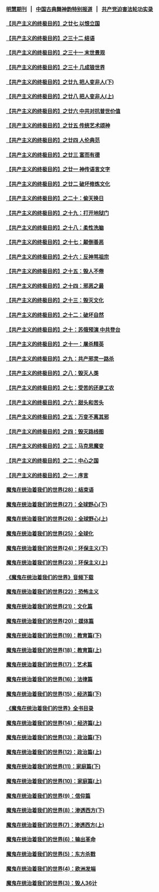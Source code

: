 #### [明慧期刊](https://github.com/gfw-breaker/mh-qikan) &nbsp;&nbsp;|&nbsp;&nbsp; [中国古典舞神韵特别报道](https://github.com/gfw-breaker/mh-news/blob/master/shenyun.md?t=07111935) &nbsp;&nbsp;|&nbsp;&nbsp; [共产党迫害法轮功实录](https://github.com/gfw-breaker/mh-news/blob/master/README.md?t=07111935)  

#### [【共产主义的终极目的】之廿七 以恨立国](../pages/nsc422/n11336944.md?t=07111935) 

#### [【共产主义的终极目的】之三十二 结语](../pages/nsc422/n11360535.md?t=07111935) 

#### [【共产主义的终极目的】之三十一 末世景观](../pages/nsc422/n11351129.md?t=07111935) 

#### [【共产主义的终极目的】之三十 几成狼世界](../pages/nsc422/n11348280.md?t=07111935) 

#### [【共产主义的终极目的】之廿九 把人变非人(下)](../pages/nsc422/n11344140.md?t=07111935) 

#### [【共产主义的终极目的】之廿八 把人变非人(上)](../pages/nsc422/n11340492.md?t=07111935) 

#### [【共产主义的终极目的】之廿六 中共对抗普世价值](../pages/nsc422/n11324785.md?t=07111935) 

#### [【共产主义的终极目的】之廿五 传统艺术颂神](../pages/nsc422/n11296396.md?t=07111935) 

#### [【共产主义的终极目的】之廿四 人伦典范](../pages/nsc422/n11296397.md?t=07111935) 

#### [【共产主义的终极目的】之廿三 富而有德](../pages/nsc422/n11283598.md?t=07111935) 

#### [【共产主义的终极目的】之廿一 神传语言文字](../pages/nsc422/n11263265.md?t=07111935) 

#### [【共产主义的终极目的】之廿二 破坏修炼文化](../pages/nsc422/n11245728.md?t=07111935) 

#### [【共产主义的终极目的】之二十：偷天换日](../pages/nsc422/n11238846.md?t=07111935) 

#### [【共产主义的终极目的】之十九：打开地狱门](../pages/nsc422/n11206376.md?t=07111935) 

#### [【共产主义的终极目的】之十八：柔性洗脑](../pages/nsc422/n11199994.md?t=07111935) 

#### [【共产主义的终极目的】之十七：颠倒善恶](../pages/nsc422/n11179782.md?t=07111935) 

#### [【共产主义的终极目的】之十六：反神骂祖宗](../pages/nsc422/n11166798.md?t=07111935) 

#### [【共产主义的终极目的】之十五：毁人不倦](../pages/nsc422/n11166792.md?t=07111935) 

#### [【共产主义的终极目的】之十四：邪恶之最](../pages/nsc422/n11150249.md?t=07111935) 

#### [【共产主义的终极目的】之十三：毁灭文化](../pages/nsc422/n11135227.md?t=07111935) 

#### [【共产主义的终极目的】之十二：破坏自然](../pages/nsc422/n11135214.md?t=07111935) 

#### [【共产主义的终极目的】之十：苏俄预演 中共登台](../pages/nsc422/n11118424.md?t=07111935) 

#### [【共产主义的终极目的】之十一：屠杀精英](../pages/nsc422/n11118442.md?t=07111935) 

#### [【共产主义的终极目的】之九：共产邪灵一路杀](../pages/nsc422/n11114139.md?t=07111935) 

#### [【共产主义的终极目的】之八：毁灭人类](../pages/nsc422/n11108503.md?t=07111935) 

#### [【共产主义的终极目的】之七：受苦的还是工农](../pages/nsc422/n11101809.md?t=07111935) 

#### [【共产主义的终极目的】之六：甜头和苦头](../pages/nsc422/n11096971.md?t=07111935) 

#### [【共产主义的终极目的】之五：万变不离其邪](../pages/nsc422/n11091285.md?t=07111935) 

#### [【共产主义的终极目的】之四：毁灭路线图](../pages/nsc422/n11086284.md?t=07111935) 

#### [【共产主义的终极目的】之三：马克思魔变](../pages/nsc422/n11061941.md?t=07111935) 

#### [【共产主义的终极目的】之二：中心之国](../pages/nsc422/n11047728.md?t=07111935) 

#### [【共产主义的终极目的】之一：序言](../pages/nsc422/n11086077.md?t=07111935) 

#### [魔鬼在统治着我们的世界(28)：结束语](../pages/nsc422/n10936246.md?t=07111935) 

#### [魔鬼在统治着我们的世界(27)：全球野心(下)](../pages/nsc422/n10928319.md?t=07111935) 

#### [魔鬼在统治着我们的世界(26)：全球野心(上)](../pages/nsc422/n10900318.md?t=07111935) 

#### [魔鬼在统治着我们的世界(25)：全球化](../pages/nsc422/n10788205.md?t=07111935) 

#### [魔鬼在统治着我们的世界(24)：环保主义(下)](../pages/nsc422/n10695307.md?t=07111935) 

#### [魔鬼在统治着我们的世界(23)：环保主义(上)](../pages/nsc422/n10688613.md?t=07111935) 

#### [《魔鬼在统治着我们的世界》音频下载](../pages/nsc422/n10635553.md?t=07111935) 

#### [魔鬼在统治着我们的世界(22)：恐怖主义](../pages/nsc422/n10614727.md?t=07111935) 

#### [魔鬼在统治着我们的世界(21)：文化篇](../pages/nsc422/n10597706.md?t=07111935) 

#### [魔鬼在统治着我们的世界(20)：媒体篇](../pages/nsc422/n10586579.md?t=07111935) 

#### [魔鬼在统治着我们的世界(19)：教育篇(下)](../pages/nsc422/n10564808.md?t=07111935) 

#### [魔鬼在统治着我们的世界(18)：教育篇(上)](../pages/nsc422/n10526970.md?t=07111935) 

#### [魔鬼在统治着我们的世界(17)：艺术篇](../pages/nsc422/n10499093.md?t=07111935) 

#### [魔鬼在统治着我们的世界(16)：法律篇](../pages/nsc422/n10485969.md?t=07111935) 

#### [魔鬼在统治着我们的世界(15)：经济篇(下)](../pages/nsc422/n10469975.md?t=07111935) 

#### [《魔鬼在统治着我们的世界》全书目录](../pages/nsc422/n10464261.md?t=07111935) 

#### [魔鬼在统治着我们的世界(14)：经济篇(上)](../pages/nsc422/n10457370.md?t=07111935) 

#### [魔鬼在统治着我们的世界(13)：政治篇(下)](../pages/nsc422/n10448270.md?t=07111935) 

#### [魔鬼在统治着我们的世界(12)：政治篇(上)](../pages/nsc422/n10444576.md?t=07111935) 

#### [魔鬼在统治着我们的世界(11)：家庭篇(下)](../pages/nsc422/n10440961.md?t=07111935) 

#### [魔鬼在统治着我们的世界(10)：家庭篇(上)](../pages/nsc422/n10435448.md?t=07111935) 

#### [魔鬼在统治着我们的世界(9)：信仰篇](../pages/nsc422/n10432159.md?t=07111935) 

#### [魔鬼在统治着我们的世界(8)：渗透西方(下)](../pages/nsc422/n10429603.md?t=07111935) 

#### [魔鬼在统治着我们的世界(7)：渗透西方(上)](../pages/nsc422/n10426013.md?t=07111935) 

#### [魔鬼在统治着我们的世界(6)：输出革命](../pages/nsc422/n10421536.md?t=07111935) 

#### [魔鬼在统治着我们的世界(5)：东方杀戮](../pages/nsc422/n10417707.md?t=07111935) 

#### [魔鬼在统治着我们的世界(4)：欧洲发端](../pages/nsc422/n10414890.md?t=07111935) 

#### [魔鬼在统治着我们的世界(3)：毁人36计](../pages/nsc422/n10411583.md?t=07111935) 

